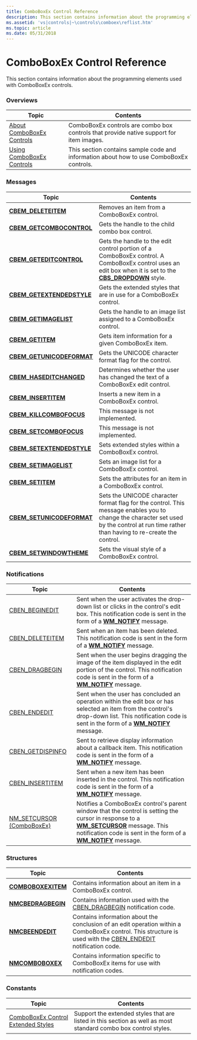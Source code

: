 ```yaml
---
title: ComboBoxEx Control Reference
description: This section contains information about the programming elements used with ComboBoxEx controls.
ms.assetid: 'vs|controls|~\controls\comboex\reflist.htm'
ms.topic: article
ms.date: 05/31/2018
---
```


# ComboBoxEx Control Reference

This section contains information about the programming elements used with ComboBoxEx controls.

### Overviews



| Topic                                                | Contents                                                                                           |
|------------------------------------------------------|----------------------------------------------------------------------------------------------------|
| [About ComboBoxEx Controls](comboboxex-controls.md) | ComboBoxEx controls are combo box controls that provide native support for item images.<br/> |
| [Using ComboBoxEx Controls](using-comboboxex.md)    | This section contains sample code and information about how to use ComboBoxEx controls.<br/> |



 

### Messages



| Topic                                                   | Contents                                                                                                                                                                                                   |
|---------------------------------------------------------|------------------------------------------------------------------------------------------------------------------------------------------------------------------------------------------------------------|
| [**CBEM\_DELETEITEM**](cbem-deleteitem.md)             | Removes an item from a ComboBoxEx control. <br/>                                                                                                                                                     |
| [**CBEM\_GETCOMBOCONTROL**](cbem-getcombocontrol.md)   | Gets the handle to the child combo box control. <br/>                                                                                                                                                |
| [**CBEM\_GETEDITCONTROL**](cbem-geteditcontrol.md)     | Gets the handle to the edit control portion of a ComboBoxEx control. A ComboBoxEx control uses an edit box when it is set to the [**CBS\_DROPDOWN**](combo-box-styles.md) style. <br/> |
| [**CBEM\_GETEXTENDEDSTYLE**](cbem-getextendedstyle.md) | Gets the extended styles that are in use for a ComboBoxEx control. <br/>                                                                                                                             |
| [**CBEM\_GETIMAGELIST**](cbem-getimagelist.md)         | Gets the handle to an image list assigned to a ComboBoxEx control. <br/>                                                                                                                             |
| [**CBEM\_GETITEM**](cbem-getitem.md)                   | Gets item information for a given ComboBoxEx item.<br/>                                                                                                                                              |
| [**CBEM\_GETUNICODEFORMAT**](cbem-getunicodeformat.md) | Gets the UNICODE character format flag for the control. <br/>                                                                                                                                        |
| [**CBEM\_HASEDITCHANGED**](cbem-haseditchanged.md)     | Determines whether the user has changed the text of a ComboBoxEx edit control.<br/>                                                                                                                  |
| [**CBEM\_INSERTITEM**](cbem-insertitem.md)             | Inserts a new item in a ComboBoxEx control. <br/>                                                                                                                                                    |
| [**CBEM\_KILLCOMBOFOCUS**](cbem-killcombofocus.md)     | This message is not implemented. <br/>                                                                                                                                                               |
| [**CBEM\_SETCOMBOFOCUS**](cbem-setcombofocus.md)       | This message is not implemented. <br/>                                                                                                                                                               |
| [**CBEM\_SETEXTENDEDSTYLE**](cbem-setextendedstyle.md) | Sets extended styles within a ComboBoxEx control. <br/>                                                                                                                                              |
| [**CBEM\_SETIMAGELIST**](cbem-setimagelist.md)         | Sets an image list for a ComboBoxEx control. <br/>                                                                                                                                                   |
| [**CBEM\_SETITEM**](cbem-setitem.md)                   | Sets the attributes for an item in a ComboBoxEx control. <br/>                                                                                                                                       |
| [**CBEM\_SETUNICODEFORMAT**](cbem-setunicodeformat.md) | Sets the UNICODE character format flag for the control. This message enables you to change the character set used by the control at run time rather than having to re-create the control. <br/>      |
| [**CBEM\_SETWINDOWTHEME**](cbem-setwindowtheme.md)     | Sets the visual style of a ComboBoxEx control.<br/>                                                                                                                                                  |



 

### Notifications



| Topic                                                      | Contents                                                                                                                                                                                                                                                     |
|------------------------------------------------------------|--------------------------------------------------------------------------------------------------------------------------------------------------------------------------------------------------------------------------------------------------------------|
| [CBEN\_BEGINEDIT](cben-beginedit.md)                      | Sent when the user activates the drop-down list or clicks in the control's edit box. This notification code is sent in the form of a [**WM\_NOTIFY**](wm-notify.md) message. <br/>                                                                    |
| [CBEN\_DELETEITEM](cben-deleteitem.md)                    | Sent when an item has been deleted. This notification code is sent in the form of a [**WM\_NOTIFY**](wm-notify.md) message. <br/>                                                                                                                     |
| [CBEN\_DRAGBEGIN](cben-dragbegin.md)                      | Sent when the user begins dragging the image of the item displayed in the edit portion of the control. This notification code is sent in the form of a [**WM\_NOTIFY**](wm-notify.md) message. <br/>                                                  |
| [CBEN\_ENDEDIT](cben-endedit.md)                          | Sent when the user has concluded an operation within the edit box or has selected an item from the control's drop-down list. This notification code is sent in the form of a [**WM\_NOTIFY**](wm-notify.md) message.<br/>                             |
| [CBEN\_GETDISPINFO](cben-getdispinfo.md)                  | Sent to retrieve display information about a callback item. This notification code is sent in the form of a [**WM\_NOTIFY**](wm-notify.md) message. <br/>                                                                                             |
| [CBEN\_INSERTITEM](cben-insertitem.md)                    | Sent when a new item has been inserted in the control. This notification code is sent in the form of a [**WM\_NOTIFY**](wm-notify.md) message. <br/>                                                                                                  |
| [NM\_SETCURSOR (ComboBoxEx)](nm-setcursor-comboboxex-.md) | Notifies a ComboBoxEx control's parent window that the control is setting the cursor in response to a [**WM\_SETCURSOR**](/windows/desktop/menurc/wm-setcursor) message. This notification code is sent in the form of a [**WM\_NOTIFY**](wm-notify.md) message. <br/> |



 

### Structures



| Topic                                    | Contents                                                                                                                                                                                     |
|------------------------------------------|----------------------------------------------------------------------------------------------------------------------------------------------------------------------------------------------|
| [**COMBOBOXEXITEM**](/windows/win32/api/commctrl/ns-commctrl-comboboxexitema) | Contains information about an item in a ComboBoxEx control.<br/>                                                                                                                       |
| [**NMCBEDRAGBEGIN**](/windows/desktop/api/Commctrl/ns-commctrl-nmcbedragbegina) | Contains information used with the [CBEN\_DRAGBEGIN](cben-dragbegin.md) notification code. <br/>                                                                                      |
| [**NMCBEENDEDIT**](/windows/desktop/api/Commctrl/ns-commctrl-nmcbeendedita)     | Contains information about the conclusion of an edit operation within a ComboBoxEx control. This structure is used with the [CBEN\_ENDEDIT](cben-endedit.md) notification code. <br/> |
| [**NMCOMBOBOXEX**](/windows/desktop/api/Commctrl/ns-commctrl-nmcomboboxexa)     | Contains information specific to ComboBoxEx items for use with notification codes. <br/>                                                                                               |



 

### Constants



| Topic                                                                        | Contents                                                                                                                  |
|------------------------------------------------------------------------------|---------------------------------------------------------------------------------------------------------------------------|
| [ComboBoxEx Control Extended Styles](comboboxex-control-extended-styles.md) | Support the extended styles that are listed in this section as well as most standard combo box control styles.<br/> |



 

 

